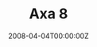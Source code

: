 ---
title: "Axa 8"
weight: 8
menu:
  main:
    parent: "axa-anul-i"
    name: "Axa 8"
    weight: 8
final: true
year: I
number: 8
date: 2008-04-04T00:00:00Z
day: vineri
meta: Cuv. Iosif scriitorul-de-cântări; Cuv. Gheorghe de la Maleon; Sf. Ierarh Isidor de Sevilia
quote: Nu te închina până nu știi cine-i sfântul.
quote-author: Proverbele Românilor. Iuliu A. ZANNE
---